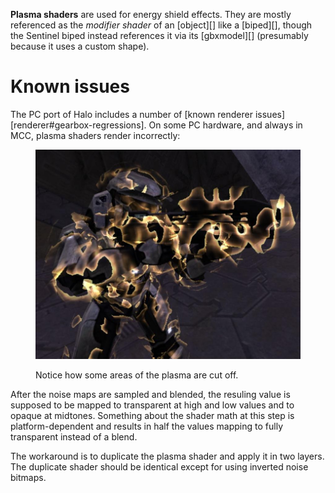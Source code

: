 **Plasma shaders** are used for energy shield effects. They are mostly referenced as the _modifier shader_ of an [object][] like a [biped][], though the Sentinel biped instead references it via its [gbxmodel][] (presumably because it uses a custom shape).

# Known issues
The PC port of Halo includes a number of [known renderer issues][renderer#gearbox-regressions]. On some PC hardware, and always in MCC, plasma shaders render incorrectly:

<figure class="inline">
  <a href="plasma-bad.jpg">
    <img src="plasma-bad.jpg" alt=""/>
  </a>
  <figcaption>
    <p>Notice how some areas of the plasma are cut off.</p>
  </figcaption>
</figure>

After the noise maps are sampled and blended, the resuling value is supposed to be mapped to transparent at high and low values and to opaque at midtones. Something about the shader math at this step is platform-dependent and results in half the values mapping to fully transparent instead of a blend.

The workaround is to duplicate the plasma shader and apply it in two layers. The duplicate shader should be identical except for using inverted noise bitmaps.
